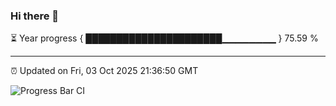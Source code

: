 ### Hi there 👋

⏳ Year progress { ██████████████████████▁▁▁▁▁▁▁▁ } 75.59 %

---

⏰ Updated on Fri, 03 Oct 2025 21:36:50 GMT

![Progress Bar CI](https://github.com/IshwaranRudhara/GIT-ACTION/workflows/Progress%20Bar%20CI/badge.svg)
